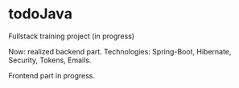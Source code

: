# todoJava
Fullstack training project (in progress)

Now: realized backend part.
Technologies: Spring-Boot, Hibernate, Security, Tokens, Emails.

Frontend part in progress.
